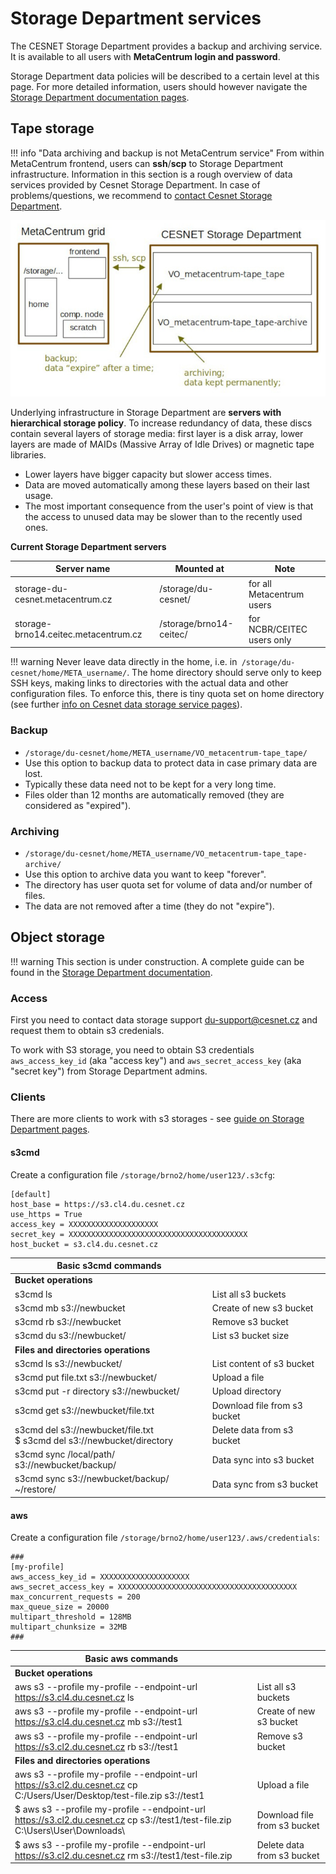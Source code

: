 # Storage Department services

The CESNET Storage Department provides a backup and archiving service. It is available to all users with **MetaCentrum login and password**.

Storage Department data policies will be described to a certain level at this page. For more detailed information, users should however navigate the [Storage Department documentation pages](https://du.cesnet.cz/en/start).

## Tape storage

!!! info "Data archiving and backup is not MetaCentrum service"
    From within MetaCentrum frontend, users can **ssh**/**scp** to Storage Department infrastructure. Information in this section is a rough overview of data services provided by Cesnet Storage Department. In case of problems/questions, we recommend to [contact Cesnet Storage Department](https://du.cesnet.cz/en/o_nas/start).

![pic](meta-vs-du-dirs.jpg)

Underlying infrastructure in Storage Department are **servers with hierarchical storage policy**. To increase redundancy of data, these discs contain several layers of storage media: first layer is a disk array, lower layers are made of MAIDs (Massive Array of Idle Drives) or magnetic tape libraries.

- Lower layers have bigger capacity but slower access times.
- Data are moved automatically among these layers based on their last usage.
- The most important consequence from the user's point of view is that the access to unused data may be slower than to the recently used ones.

**Current Storage Department servers**

| Server name | Mounted at | Note |
|-------------|------------|-------|
| storage-du-cesnet.metacentrum.cz | /storage/du-cesnet/ | for all Metacentrum users |
| storage-brno14.ceitec.metacentrum.cz | /storage/brno14-ceitec/ | for NCBR/CEITEC users only |

!!! warning
    Never leave data directly in the home, i.e. in` /storage/du-cesnet/home/META_username/`. The home directory should serve only to keep SSH keys, making links to directories with the actual data and other configuration files. To enforce this, there is tiny quota set on home directory (see further [info on Cesnet data storage service pages](https://du.cesnet.cz/en/navody/home-migrace-plzen/start)).

### Backup

- `/storage/du-cesnet/home/META_username/VO_metacentrum-tape_tape/`
- Use this option to backup data to protect data in case primary data are lost.
- Typically these data need not to be kept for a very long time.
- Files older than 12 months are automatically removed (they are considered as "expired").

### Archiving

- `/storage/du-cesnet/home/META_username/VO_metacentrum-tape_tape-archive/`
- Use this option to archive data you want to keep "forever".
- The directory has user quota set for volume of data and/or number of files.
- The data are not removed after a time (they do not "expire").

## Object storage

!!! warning 
    This section is under construction. A complete guide can be found in the [Storage Department documentation](https://du.cesnet.cz/en/navody/object_storage/start).


### Access

First you need to contact data storage support <du-support@cesnet.cz> and request them to obtain s3 credenials.

To work with S3 storage, you need to obtain S3 credentials `aws_access_key_id` (aka "access key") and `aws_secret_access_key` (aka "secret key") from Storage Department admins.

### Clients

There are more clients to work with s3 storages - see [guide on Storage Department pages](https://du.cesnet.cz/en/navody/object_storage/cesnet_s3/start).

#### s3cmd 

Create a configuration file `/storage/brno2/home/user123/.s3cfg`:

```
[default]
host_base = https://s3.cl4.du.cesnet.cz
use_https = True
access_key = XXXXXXXXXXXXXXXXXXXX  
secret_key = XXXXXXXXXXXXXXXXXXXXXXXXXXXXXXXXXXXXXXXX
host_bucket = s3.cl4.du.cesnet.cz
```

| Basic s3cmd commands||
|-----|-----|
| **Bucket operations** ||
| s3cmd ls | List all s3 buckets |
| s3cmd mb s3://newbucket | Create of new s3 bucket |
| s3cmd rb s3://newbucket | Remove s3 bucket |
| s3cmd du s3://newbucket/ | List s3 bucket size |
| **Files and directories operations** ||
| s3cmd ls s3://newbucket/ | List content of s3 bucket |
| s3cmd put file.txt s3://newbucket/ | Upload a file |
| s3cmd put -r directory s3://newbucket/ | Upload directory |
| s3cmd get s3://newbucket/file.txt | Download file from s3 bucket |
| s3cmd del s3://newbucket/file.txt<br/> $ s3cmd del s3://newbucket/directory | Delete data from s3 bucket |
| s3cmd sync /local/path/ s3://newbucket/backup/ | Data sync into s3 bucket |
| s3cmd sync s3://newbucket/backup/ ~/restore/ | Data sync from s3 bucket |


<!--
Examples:

```
#define CREDDIR, where you stored your S3 credentials for, default is your home directory
#S3CRED=/storage/brno2/home/<your-login-name>/.s3cfg

#stage in command for s5cmd
s5cmd --credentials-file "${S3CRED}" --profile profile-name --endpoint-url=https://s3.clX.du.cesnet.cz cp s3://my-bucket/h2o.com ${DATADIR}/

#stage out command for s5cmd
s5cmd --credentials-file "${S3CRED}" --profile profile-name --endpoint-url=https://s3.clX.du.cesnet.cz cp ${DATADIR}/h2o.out s3://my-bucket/
```
-->

#### aws 


Create a configuration file `/storage/brno2/home/user123/.aws/credentials`:

```
###
[my-profile]
aws_access_key_id = XXXXXXXXXXXXXXXXXXXX
aws_secret_access_key = XXXXXXXXXXXXXXXXXXXXXXXXXXXXXXXXXXXXXXXX
max_concurrent_requests = 200
max_queue_size = 20000
multipart_threshold = 128MB
multipart_chunksize = 32MB
###
```

| Basic aws commands||
|-----|-----|
| **Bucket operations** ||
| aws s3 --profile my-profile --endpoint-url https://s3.cl4.du.cesnet.cz ls | List all s3 buckets |
| aws s3 --profile my-profile --endpoint-url https://s3.cl4.du.cesnet.cz mb s3://test1 | Create of new s3 bucket |
| aws s3  --profile my-profile --endpoint-url https://s3.cl2.du.cesnet.cz rb s3://test1 | Remove s3 bucket |
| **Files and directories operations** ||
| aws s3 --profile my-profile --endpoint-url https://s3.cl2.du.cesnet.cz cp C:/Users/User/Desktop/test-file.zip s3://test1 | Upload a file |
| $ aws s3 --profile my-profile --endpoint-url https://s3.cl2.du.cesnet.cz cp s3://test1/test-file.zip C:\Users\User\Downloads\ | Download file from s3 bucket |
| $ aws s3 --profile my-profile --endpoint-url https://s3.cl2.du.cesnet.cz rm s3://test1/test-file.zip  | Delete data from s3 bucket |


<!--
Examples:


```
S3CRED=/storage/brno2/home/melounova/.aws/credentials
```
-->

<!--
#### rclone

Alternatively, you can use rclone tool, which is less handy for large data sets. In case of large data sets (tens of terabytes) please use s5cmd.
For rclone you need to create a credentials file (copy the content below) in your home dir, ie. `/storage/brno2/home/<your-login-name>/.config/rclone/rclone.conf`.

```
###
[profile-name]
type = s3
provider = Ceph
access_key_id = XXXXXXXXXXXXXXXXXXX
secret_access_key = XXXXXXXXXXXXXXXXXXXXXXXX
endpoint = s3.clX.du.cesnet.cz
acl = private
###
```


```
#define CREDDIR, where you stored your S3 credentials for, default is your home directory
#rclone example
#S3CRED=/storage/brno2/home/<your-login-name>/.config/rclone/rclone.conf
```

```
#stage in command for rclone
rclone sync --progress --fast-list --config ${S3CRED} profile-name:my-bucket/h2o.com  ${DATADIR}
```

```
#stage in command for rclone
rclone sync --progress --fast-list --config ${S3CRED} ${DATADIR}/h2o.out profile-name:my-bucket/  
```
-->

<!--
- describe the process [in RT ticket](https://rt.cesnet.cz/rt/Ticket/Display.html?id=1245495)
-->
